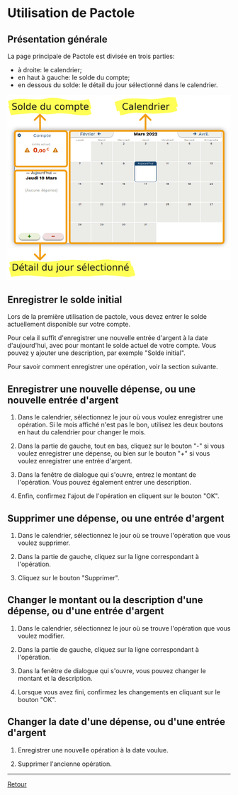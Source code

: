 # Utilisation de Pactole

## Présentation générale

La page principale de Pactole est divisée en trois parties:

- à droite: le calendrier;
- en haut à gauche: le solde du compte;
- en dessous du solde: le détail du jour sélectionné dans le calendrier.

![les trois parties de la page principale](utilisation.png)


## Enregistrer le solde initial

Lors de la première utilisation de pactole, vous devez entrer le solde
actuellement disponible sur votre compte.

Pour cela il suffit d'enregistrer une nouvelle entrée d'argent à la date
d'aujourd'hui, avec pour montant le solde actuel de votre compte. Vous pouvez y
ajouter une description, par exemple "Solde initial".

Pour savoir comment enregistrer une opération, voir la section suivante.


## Enregistrer une nouvelle dépense, ou une nouvelle entrée d'argent

1. Dans le calendrier, sélectionnez le jour où vous voulez enregistrer une
   opération. Si le mois affiché n'est pas le bon, utilisez les deux boutons en
   haut du calendrier pour changer le mois.

2. Dans la partie de gauche, tout en bas, cliquez sur le bouton "-" si vous
   voulez enregistrer une dépense, ou bien sur le bouton "+" si vous voulez
   enregistrer une entrée d'argent.

3. Dans la fenêtre de dialogue qui s'ouvre, entrez le montant de l'opération.
   Vous pouvez également entrer une description.

4. Enfin, confirmez l'ajout de l'opération en cliquent sur le bouton "OK".


## Supprimer une dépense, ou une entrée d'argent

1. Dans le calendrier, sélectionnez le jour où se trouve l'opération que vous
   voulez supprimer.

2. Dans la partie de gauche, cliquez sur la ligne correspondant à l'opération.

3. Cliquez sur le bouton "Supprimer".


## Changer le montant ou la description d'une dépense, ou d'une entrée d'argent

1. Dans le calendrier, sélectionnez le jour où se trouve l'opération que vous
   voulez modifier.

2. Dans la partie de gauche, cliquez sur la ligne correspondant à l'opération.

3. Dans la fenêtre de dialogue qui s'ouvre, vous pouvez changer le montant et la
   description.

4. Lorsque vous avez fini, confirmez les changements en cliquant sur le bouton
   "OK".


## Changer la date d'une dépense, ou d'une entrée d'argent

1. Enregistrer une nouvelle opération à la date voulue.

2. Supprimer l'ancienne opération.


---
[Retour](index.md)